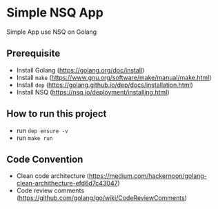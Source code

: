 # Simple NSQ App
Simple App use NSQ on Golang

## Prerequisite
- Install Golang (https://golang.org/doc/install)
- Install `make` (https://www.gnu.org/software/make/manual/make.html)
- Install `dep` (https://golang.github.io/dep/docs/installation.html)
- Install NSQ (https://nsq.io/deployment/installing.html)

## How to run this project
- run `dep ensure -v`
- run `make run`

## Code Convention
- Clean code architecture (https://medium.com/hackernoon/golang-clean-archithecture-efd6d7c43047)
- Code review comments (https://github.com/golang/go/wiki/CodeReviewComments)